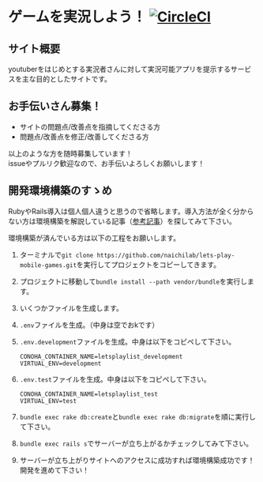 # ゲームを実況しよう！ [![CircleCI](https://circleci.com/gh/naichilab/lets-play-mobile-games/tree/master.svg?style=svg)](https://circleci.com/gh/naichilab/lets-play-mobile-games/tree/master)

## サイト概要  
youtuberをはじめとする実況者さんに対して実況可能アプリを提示するサービスを主な目的としたサイトです。

## お手伝いさん募集！  
* サイトの問題点/改善点を指摘してくださる方
* 問題点/改善点を修正/改善してくださる方

以上のような方を随時募集しています！  
issueやプルリク歓迎なので、お手伝いよろしくお願いします！

## 開発環境構築のすゝめ  
RubyやRails導入は個人個人違うと思うので省略します。導入方法が全く分からない方は環境構築を解説している記事（[参考記事](https://qiita.com/SRAUFactory/items/d7b07b45b10408a42046)）を探してみて下さい。  

環境構築が済んでいる方は以下の工程をお願いします。

1. ターミナルで`git clone https://github.com/naichilab/lets-play-mobile-games.git`を実行してプロジェクトをコピーしてきます。

2. プロジェクトに移動して`bundle install --path vendor/bundle`を実行します。

3. いくつかファイルを生成します。
  1. `.env`ファイルを生成。（中身は空でおkです）

  2. `.env.development`ファイルを生成。中身は以下をコピペして下さい。  

      ```
      CONOHA_CONTAINER_NAME=letsplaylist_development  
      VIRTUAL_ENV=development
      ```

  3. `.env.test`ファイルを生成。中身は以下をコピペして下さい。  

      ```
      CONOHA_CONTAINER_NAME=letsplaylist_test  
      VIRTUAL_ENV=test
      ```

4. `bundle exec rake db:create`と`bundle exec rake db:migrate`を順に実行して下さい。

5. `bundle exec rails s`でサーバーが立ち上がるかチェックしてみて下さい。

6. サーバーが立ち上がりサイトへのアクセスに成功すれば環境構築成功です！開発を進めて下さい！

